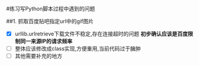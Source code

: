 #练习写Python脚本过程中遇到的问题

##1. 抓取百度贴吧指定url中的gif图片
- [x] urllib.urlretrieve下载文件不稳定,存在连接超时的问题 **初步确认应该是百度限制同一来源IP的请求频率**
- [ ] 整体应该修改成class实现,方便重用,当前代码过于臃肿
- [ ] 其他需要补充的地方 
